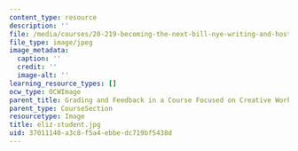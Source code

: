 ```yaml
---
content_type: resource
description: ''
file: /media/courses/20-219-becoming-the-next-bill-nye-writing-and-hosting-the-educational-show-january-iap-2015/37011140a3c8f5a4ebbedc719bf5438d_eliz-student.jpg
file_type: image/jpeg
image_metadata:
  caption: ''
  credit: ''
  image-alt: ''
learning_resource_types: []
ocw_type: OCWImage
parent_title: Grading and Feedback in a Course Focused on Creative Work
parent_type: CourseSection
resourcetype: Image
title: eliz-student.jpg
uid: 37011140-a3c8-f5a4-ebbe-dc719bf5438d
---
```

